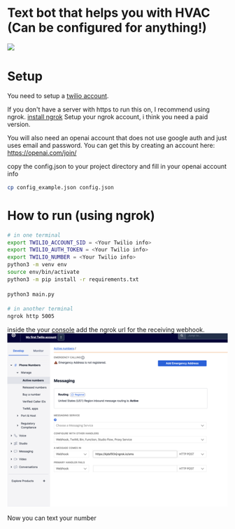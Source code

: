 # Text bot that helps you with HVAC (Can be configured for anything!)

<img src="https://pbs.twimg.com/media/Fjpv8lIWIAE8VJw?format=jpg&name=large">

# Setup

You need to setup a [twilio account](twilio.com).

If you don't have a server with https to run this on, I recommend using ngrok.
[install ngrok](https://ngrok.com/download)
Setup your ngrok account, i think you need a paid version.

You will also need an openai account that does not use google auth and just uses email and password.
You can get this by creating an account here: https://openai.com/join/

copy the config.json to your project directory and fill in your openai account info

```bash
cp config_example.json config.json
```

# How to run (using ngrok)

```bash
# in one terminal
export TWILIO_ACCOUNT_SID = <Your Twilio info>
export TWILIO_AUTH_TOKEN = <Your Twilio info>
export TWILIO_NUMBER = <Your Twilio info>
python3 -m venv env
source env/bin/activate
python3 -m pip install -r requirements.txt

python3 main.py

# in another terminal
ngrok http 5005
```

inside the your [console](https://console.twilio.com/us1/develop/phone-numbers/manage/incoming) add the ngrok url for the receiving webhook.
<img src="twilio.png">

Now you can text your number
